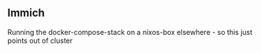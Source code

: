 ## Immich

Running the docker-compose-stack on a nixos-box elsewhere - so this just points out of cluster
